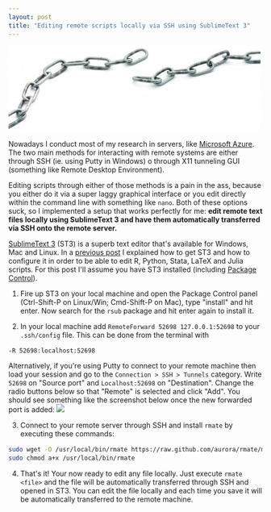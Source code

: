 ```yaml
---
layout: post
title: "Editing remote scripts locally via SSH using SublimeText 3"
---
```


![](/files/missing_link_chain.jpg)

Nowadays I conduct most of my research in servers, like [Microsoft Azure](https://azure.microsoft.com/en-us/). The two main methods for interacting with remote systems are either through SSH (ie. using Putty in Windows) o through X11 tunneling GUI (something like Remote Desktop Environment).

Editing scripts through either of those methods is a pain in the ass, because you either do it via a super laggy graphical interface or you edit directly within the command line with something like `nano`. Both of these options suck, so I implemented a setup that works perfectly for me: **edit remote text files locally using SublimeText 3 and have them automatically transferred via SSH onto the remote server.**

<!--more-->

[SublimeText 3](http://www.sublimetext.com/) (ST3) is a superb text editor that's available for Windows, Mac and Linux. In a [previous post](/posts/use-st3) I explained how to get ST3 and how to configure it in order to be able to edit R, Python, Stata, LaTeX and Julia scripts. For this post I'll assume you have ST3 installed (including [Package Control](https://packagecontrol.io/installation)).

1. Fire up ST3 on your local machine and open the Package Control panel (Ctrl-Shift-P on Linux/Win; Cmd-Shift-P on Mac), type "install" and hit enter. Now search for the `rsub` package and hit enter again to install it.

2. In your local machine add `RemoteForward 52698 127.0.0.1:52698` to your `.ssh/config` file. This can be done from the terminal with
```bash
-R 52698:localhost:52698
```
Alternatively, if you're using Putty to connect to your remote machine then load your session and go to the `Connection > SSH > Tunnels` category. Write `52698` on "Source port" and `Localhost:52698` on "Destination". Change the radio buttons below so that "Remote" is selected and click "Add". You should see something like the screenshot below once the new forwarded port is added:
![](https://blog.cs.wmich.edu/wp-content/uploadsfiles/2014/10/sub5.png)

3. Connect to your remote server through SSH and install `rmate` by executing these commands:
```bash
sudo wget -O /usr/local/bin/rmate https://raw.github.com/aurora/rmate/master/rmate
sudo chmod a+x /usr/local/bin/rmate
```

4. That's it! Your now ready to edit any file locally. Just execute `rmate <file>` and the file will be automatically transferred through SSH and opened in ST3. You can edit the file locally and each time you save it will be automatically transferred to the remote machine.